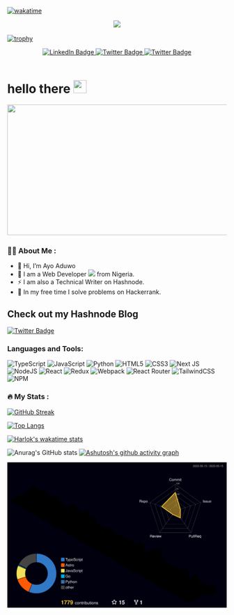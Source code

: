 [![wakatime](https://wakatime.com/badge/user/7fa81f82-a70f-44d8-8b32-f80a98637f7f.svg)](https://wakatime.com/@7fa81f82-a70f-44d8-8b32-f80a98637f7f)

<div id="header" align="center">
  <img src="https://media.giphy.com/media/u2pmTWUi0MXjyrMaVj/giphy.gif" width="300"/>
 
</div> 



 [![trophy](https://github-profile-trophy.vercel.app/?username=AduwoAyooluwa&theme=onedark)](https://github.com/ryo-ma/github-profile-trophy)



<div id="badges" align="center">
  <a href="https://linkedin.com/in/aduwo-ayooluwa">
    <img src="https://img.shields.io/badge/LinkedIn-blue?style=for-the-badge&logo=linkedin&logoColor=white" alt="LinkedIn Badge"/>
  </a>
  <a href="https://twitter.com/codingpastor">
    <img src="https://img.shields.io/badge/Twitter-blue?style=for-the-badge&logo=twitter&logoColor=white" alt="Twitter Badge"/>
  </a>
  
<!--     <a href="https://codingpastor.hashnode.dev">
    <img src="" alt="Hashnodehj Badge"/>
  </a> -->
   <a href="https://codingpastor.dev">
    <img src="https://img.shields.io/badge/Hashnode-2962FF?style=for-the-badge&logo=hashnode&logoColor=white" alt="Twitter Badge"/>
  </a>
</div>

<img src="https://komarev.com/ghpvc/?username=AduwoAyooluwa&style=flat-square&color=blue" alt=""/>

<h1>
  hello there
  <img src="https://media.giphy.com/media/hvRJCLFzcasrR4ia7z/giphy.gif" width="30px" height="30px"/>
</h1>

<div align="center">
  <img src="https://media.giphy.com/media/dWesBcTLavkZuG35MI/giphy.gif" width="600" height="300"/>
</div>

### :man_technologist: About Me :

- 👋 Hi, I’m Ayo Aduwo
- 🌱 I am a Web Developer <img src="https://media.giphy.com/media/WUlplcMpOCEmTGBtBW/giphy.gif" width="30"> from Nigeria.
- ⚡ I am also a Technical Writer on Hashnode.
- 🔭 In my free time I solve problems on Hackerrank.
  
## Check out my Hashnode Blog
   <a href="https://codingpastor.hashnode.dev">
    <img src="https://img.shields.io/badge/Hashnode-2962FF?style=for-the-badge&logo=hashnode&logoColor=white" alt="Twitter Badge"/>
  </a>
  
  



### Languages and Tools: 
![TypeScript](https://img.shields.io/badge/TypeScript-TS-blue)
![JavaScript](https://img.shields.io/badge/javascript-%23323330.svg?style=for-the-badge&logo=javascript&logoColor=%23F7DF1E)
![Python](https://img.shields.io/badge/python-3670A0?style=for-the-badge&logo=python&logoColor=ffdd54)
![HTML5](https://img.shields.io/badge/html5-%23E34F26.svg?style=for-the-badge&logo=html5&logoColor=white)
![CSS3](https://img.shields.io/badge/css3-%231572B6.svg?style=for-the-badge&logo=css3&logoColor=white)
![Next JS](https://img.shields.io/badge/Next-black?style=for-the-badge&logo=next.js&logoColor=white)
![NodeJS](https://img.shields.io/badge/node.js-6DA55F?style=for-the-badge&logo=node.js&logoColor=white)
![React](https://img.shields.io/badge/react-%2320232a.svg?style=for-the-badge&logo=react&logoColor=%2361DAFB)
![Redux](https://img.shields.io/badge/redux-%23593d88.svg?style=for-the-badge&logo=redux&logoColor=white)
![Webpack](https://img.shields.io/badge/webpack-%238DD6F9.svg?style=for-the-badge&logo=webpack&logoColor=black)
![React Router](https://img.shields.io/badge/React_Router-CA4245?style=for-the-badge&logo=react-router&logoColor=white)
![TailwindCSS](https://img.shields.io/badge/tailwindcss-%2338B2AC.svg?style=for-the-badge&logo=tailwind-css&logoColor=white)
![NPM](https://img.shields.io/badge/NPM-%23000000.svg?style=for-the-badge&logo=npm&logoColor=white)

### :fire: My Stats :

[![GitHub Streak](https://github-readme-streak-stats.herokuapp.com/?user=AduwoAyooluwa&theme=blueberry_duo)](https://git.io/streak-stats)

  [![Top Langs](https://github-readme-stats.vercel.app/api/top-langs/?username=AduwoAyooluwa&langs_count=10&layout=compact&hide=jupyter%20notebook&theme=dark)](https://github.com/anuraghazra/github-readme-stats)

<!-- [![Top Langs](https://github-readme-stats.vercel.app/api/top-langs/?username=AduwoAyooluwa&hide=jupyter%20notebook&layout=compact&theme=tokyonight)](https://github.com/anuraghazra/github-readme-stats) -->
  
  [![Harlok's wakatime stats](https://github-readme-stats.vercel.app/api/wakatime?username=@codingpastor&layout=compact&theme=dark)](https://github.com/anuraghazra/github-readme-stats)

![Anurag's GitHub stats](https://github-readme-stats.vercel.app/api?username=AduwoAyooluwa&show_icons=true&theme=dark)
[![Ashutosh's github activity graph](https://github-readme-activity-graph.cyclic.app/graph?username=AduwoAyooluwa&theme=github-compact)](https://github.com/ashutosh00710/github-readme-activity-graph)

  <!-- ## My Dev Card

<div>
  <a href="https://app.daily.dev/ayoaduwo"><img src="https://api.daily.dev/devcards/a79ce0bdf5f04deebd74763b2045c194.png?r=p4t" width="200" alt="Ayo Aduwo's Dev Card"/></a>
  </div>
  </div> -->
  
<!--   ![Snake animation](https://github.com/AduwoAyooluwa/AduwoAyooluwa/blob/output/github-contribution-grid-snake.svg) -->

  
  
![](./profile-3d-contrib/profile-night-rainbow.svg)

